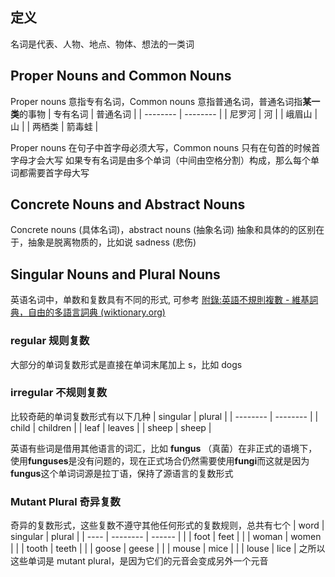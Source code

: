 ## 定义
名词是代表、人物、地点、物体、想法的一类词

## Proper Nouns and Common Nouns
Proper nouns 意指专有名词，Common nouns 意指普通名词，普通名词指**某一类**的事物
| 专有名词 | 普通名词 |
| -------- | -------- |
| 尼罗河   | 河       |
| 峨眉山   | 山       |
| 两栖类   | 箭毒蛙   |

Proper nouns 在句子中首字母必须大写，Common nouns 只有在句首的时候首字母才会大写
如果专有名词是由多个单词（中间由空格分割）构成，那么每个单词都需要首字母大写

## Concrete Nouns and Abstract Nouns
Concrete nouns (具体名词)，abstract nouns (抽象名词)
抽象和具体的的区别在于，抽象是脱离物质的，比如说 sadness (悲伤)

## Singular Nouns and Plural Nouns
英语名词中，单数和复数具有不同的形式, 可参考 [附錄:英語不規則複數 - 維基詞典，自由的多語言詞典 (wiktionary.org)](https://zh.m.wiktionary.org/zh-hant/Appendix:%E8%8B%B1%E8%AF%AD%E4%B8%8D%E8%A7%84%E5%88%99%E5%A4%8D%E6%95%B0)

### regular 规则复数
大部分的单词复数形式是直接在单词末尾加上 s，比如 dogs

### irregular 不规则复数
比较奇葩的单词复数形式有以下几种
| singular | plural   |
| -------- | -------- |
| child    | children |
| leaf     | leaves   |
| sheep    | sheep    |

英语有些词是借用其他语言的词汇，比如 **fungus** （真菌）在非正式的语境下，使用**funguses**是没有问题的，现在正式场合仍然需要使用**fungi**而这就是因为 **fungus**这个单词词源是拉丁语，保持了源语言的复数形式


### Mutant Plural 奇异复数
奇异的复数形式，这些复数不遵守其他任何形式的复数规则，总共有七个
| word | singular | plural |
| ---- | -------- | ------ |
|      | foot     | feet   |
|      | woman    | women  |
|      | tooth    | teeth  |
|      | goose    | geese  |
|      | mouse    |     mice   |
|      | louse    |     lice   |
之所以这些单词是 mutant plural，是因为它们的元音会变成另外一个元音

